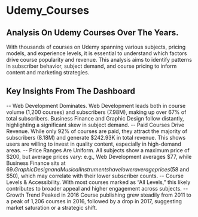 # Udemy_Courses
## Analysis On Udemy Courses Over The Years.
With thousands of courses on Udemy spanning various subjects, pricing models, and experience levels, it is essential to understand which factors drive course popularity and revenue. This analysis aims to identify patterns in subscriber behavior, subject demand, and course pricing to inform content and marketing strategies.
## Key Insights From The Dashboard
-- Web Development Dominates. 
Web Development leads both in course volume (1,200 courses) and subscribers (7.98M), making up over 67% of total subscribers. Business Finance and Graphic Design follow distantly, highlighting a significant skew in subject demand.
-- Paid Courses Drive Revenue.
While only 92% of courses are paid, they attract the majority of subscribers (8.18M) and generate $242.93K in total revenue. This shows users are willing to invest in quality content, especially in high-demand areas.
-- Price Ranges Are Uniform.
All subjects show a maximum price of $200, but average prices vary: e.g., Web Development averages $77, while Business Finance sits at $69. Graphic Design and Musical Instruments have lower average prices ($58 and $50), which may correlate with their lower subscriber counts.
-- Course Levels & Accessibility.
With most courses marked as “All Levels,” this likely contributes to broader appeal and higher engagement across subjects.
-- Growth Trend Peaked in 2016
Course publishing grew steadily from 2011 to a peak of 1,206 courses in 2016, followed by a drop in 2017, suggesting market saturation or a strategic shift.

